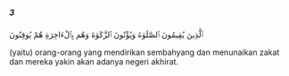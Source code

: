 ##### 3

<span class="ayah">ٱلَّذِينَ يُقِيمُونَ ٱلصَّلَوٰةَ وَيُؤْتُونَ ٱلزَّكَوٰةَ وَهُم بِٱلْءَاخِرَةِ هُمْ يُوقِنُونَ</span>

<span class="ayah_translation">(yaitu) orang-orang yang mendirikan sembahyang dan menunaikan zakat dan mereka yakin akan adanya negeri akhirat.</span>
